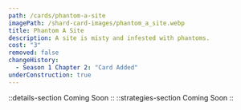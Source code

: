 ```yaml
---
path: /cards/phantom-a-site
imagePath: /shard-card-images/phantom_a_site.webp
title: Phantom A Site
description: A site is misty and infested with phantoms.
cost: "3"
removed: false
changeHistory:
  - Season 1 Chapter 2: "Card Added"
underConstruction: true
---
```

::details-section
Coming Soon
::
::strategies-section
Coming Soon
::